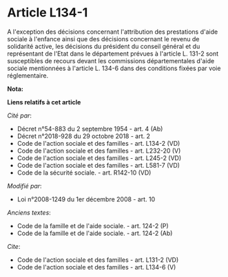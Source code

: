 # Article L134-1

A l'exception des décisions concernant l'attribution des prestations d'aide sociale à l'enfance ainsi que des décisions
concernant le revenu de solidarité active, les décisions du président du conseil général et du représentant de l'Etat dans le
département prévues à l'article L. 131-2 sont susceptibles de recours devant les commissions départementales d'aide sociale
mentionnées à l'article L. 134-6 dans des conditions fixées par voie réglementaire.

**Nota:**



**Liens relatifs à cet article**

_Cité par_:

  - Décret n°54-883 du 2 septembre 1954 - art. 4 (Ab)
  - Décret n°2018-928 du 29 octobre 2018 - art. 2
  - Code de l'action sociale et des familles - art. L134-2 (VD)
  - Code de l'action sociale et des familles - art. L232-20 (V)
  - Code de l'action sociale et des familles - art. L245-2 (VD)
  - Code de l'action sociale et des familles - art. L581-7 (VD)
  - Code de la sécurité sociale. - art. R142-10 (VD)

_Modifié par_:

  - Loi n°2008-1249 du 1er décembre 2008 - art. 10

_Anciens textes_:

  - Code de la famille et de l'aide sociale. - art. 124-2 (P)
  - Code de la famille et de l'aide sociale. - art. 124-2 (Ab)

_Cite_:

  - Code de l'action sociale et des familles - art. L131-2 (VD)
  - Code de l'action sociale et des familles - art. L134-6 (V)

